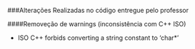 ###Alterações Realizadas no código entregue pelo professor


####Removeção de warnings (inconsistência com C++ ISO)
 - ISO C++ forbids converting a string constant to ‘char*’